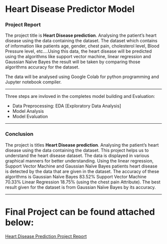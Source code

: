 # Heart Disease Predictor Model
### Project Report 
The project title is **Heart Disease prediction**. Analysing the patient’s heart disease using the data containing the dataset.
The dataset which contains of information like patients age, gender, chest pain, cholesterol level, Blood Pressure level, etc….Using this data, the heart disease will be predicted using the algorithms like support vector machine, linear regression and Gaussian Naïve Bayes the result will be taken by comparing those algorithms accuracy for the dataset.

The data will be analysed using Google Colab for python programming and Jupyter notebook compiler.

-------------------

Three steps are invloved in the completes model building and Evaluation:
- Data Preprocessing: EDA [Exploratory Data Analysis]
- Model Analysis
- Model Evaluation

-------------------

### Conclusion
The project is titles **Heart Disease prediction**. Analysing the patient’s heart disease using the data containing the dataset.
This project helps us to understand the heart disease dataset. The data is displayed in various graphical manners for better understanding. Using the linear regression, Support Vector Machine and Gaussian Naïve Bayes patients heart disease is detected by the data that are given in the dataset. The accuracy of these algorithms is Gaussian Naïve Bayes 83.52% Support Vector Machine 70.33% Linear Regression 18.75% (using the chest pain Attribute). The best result given for the dataset is from Gaussian Naïve Bayes by its accuracy.

-------------------
# Final Project can be found attached below:

[Heart Disease Prediction Project Report](https://github.com/Bhaktiraut02/Heart-Disease-Predictor-Model/blob/main/PROJECT%20REPORT(Group%2036)%5BML%26AI%20Batch%2006%5D.pdf)

